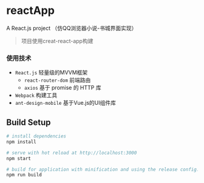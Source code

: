 # reactApp
A React.js project （仿QQ浏览器小说-书城界面实现）

> 项目使用creat-react-app构建

### 使用技术
- `React.js` 轻量级的MVVM框架
  - `react-router-dom` 前端路由
  - `axios` 基于 promise 的 HTTP 库
- `Webpack` 构建工具
- `ant-design-mobile` 基于Vue.js的UI组件库

## Build Setup

``` bash
# install dependencies
npm install

# serve with hot reload at http://localhost:3000
npm start

# build for application with minification and using the release config.
npm run build
